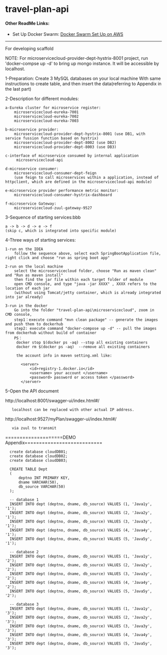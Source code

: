 # travel-plan-api

#### Other ReadMe Links:
* Set Up Docker Swarm: <a href='./README-DockerSwarmSetUp'>Docker Swarm Set Up on AWS</a>
***

For developing scaffold

NOTE: For microservicecloud-provider-dept-hystrix-8001 project, run 'docker-compse up -d' to bring up mongo instance. It will be accessible by localhost.

1-Preparation:
Create 3 MySQL databases on your local machine With same instructions to create table, and then insert the data(referring to Appendix in the last part)
 
2-Description for different modules:

    a-Eureka cluster for microservice register:
        microservicecloud-eureka-7001
        microservicecloud-eureka-7002
        microservicecloud-eureka-7003
        
    b-microservice provider:
        microservicecloud-provider-dept-hystrix-8001 (use DB1, with service fussion function based on hystrix)
        microservicecloud-provider-dept-8002 (use DB2)
        microservicecloud-provider-dept-8003 (use DB3)
        
    c-interface of microservice consumed by internal application
         microservicecloud-api
         
    d-microservice consumer:
        microservicecloud-consumer-dept-feign
        (use feign to call microservices within a application, instead of httpclient, which are defined in the microservicecloud-api module)
        
    e-microservice provider performance metric monitor:
        microservicecloud-consumer-hystrix-dashboard
        
    f-microservice Gateway:
        microservicecloud-zuul-gateway-9527

3-Sequence of starting services:bbb

    a -> b -> d -> e -> f 
    (skip c, which is integrated into specific module)

4-Three ways of starting services:

    1-run on the IDEA
        follow the sequence above, select each SpringBootApplication file, right click and choose "run as spring boot app"
        
    2-run on the local machine
        select the microservicecloud folder, choose "Run as maven clean" and "Run as maven install" 
        then find the jar file within each target folder of module
        open CMD console, and type "java -jar XXXX" , XXXX refers to the location of each jar
        (without using Tomcat/jetty container, which is already integrated into jar already)
        
    3-run in the docker
        Go into the folder "travel-plan-api\microservicecloud", zoom in CMD console, 
        step1：execute command "mvn clean package" -- generate the images and push them to dockerhub
        step2: execute command "docker-compose up -d" -- pull the images from dockerhub without build of container
        PS：
         docker stop $(docker ps -aq) --stop all existing containers
         docker rm $(docker ps -aq)  --remove all existing containers
         
         the account info in maven setting.xml like:
         
           <server>
               <id>registry-1.docker.io</id>
               <username> your account </username>
               <password> password or access token </password>
           </server>
             
 5-Open the API document
 
   http://localhost:8001/swagger-ui/index.html#/
   
       localhost can be replaced with other actual IP address.
       
   http://localhost:9527/myPlan/swagger-ui/index.html#/
   
       via zuul to transmit
 
 ====================DEMO Appendix===========================
 
      create database cloudDB01;
      create database cloudDB02;
      create database cloudDB03;

      CREATE TABLE Dept
      (
          deptno INT PRIMARY KEY,
          dname VARCHAR(50),
          db_source VARCHAR(50)
      );
  
      -- database 1
      INSERT INTO dept (deptno, dname, db_source) VALUES (1, 'Java1y', '1');
      INSERT INTO dept (deptno, dname, db_source) VALUES (2, 'Java2y', '1');
      INSERT INTO dept (deptno, dname, db_source) VALUES (3, 'Java3y', '1');
      INSERT INTO dept (deptno, dname, db_source) VALUES (4, 'Java4y', '1');
      INSERT INTO dept (deptno, dname, db_source) VALUES (5, 'Java5y', '1');

      -- database 2
      INSERT INTO dept (deptno, dname, db_source) VALUES (1, 'Java1y', '2');
      INSERT INTO dept (deptno, dname, db_source) VALUES (2, 'Java2y', '2');
      INSERT INTO dept (deptno, dname, db_source) VALUES (3, 'Java3y', '2');
      INSERT INTO dept (deptno, dname, db_source) VALUES (4, 'Java4y', '2');
      INSERT INTO dept (deptno, dname, db_source) VALUES (5, 'Java5y', '2');

      -- database 3
      INSERT INTO dept (deptno, dname, db_source) VALUES (1, 'Java1y', '3');
      INSERT INTO dept (deptno, dname, db_source) VALUES (2, 'Java2y', '3');
      INSERT INTO dept (deptno, dname, db_source) VALUES (3, 'Java3y', '3');
      INSERT INTO dept (deptno, dname, db_source) VALUES (4, 'Java4y', '3');
      INSERT INTO dept (deptno, dname, db_source) VALUES (5, 'Java5y', '3');
